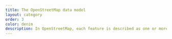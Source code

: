 ```yaml
---
title: The OpenStreetMap data model
layout: category
order: 3
color: denim
description: In OpenStreetMap, each feature is described as one or more geometries with attached attribute data.
---
```

